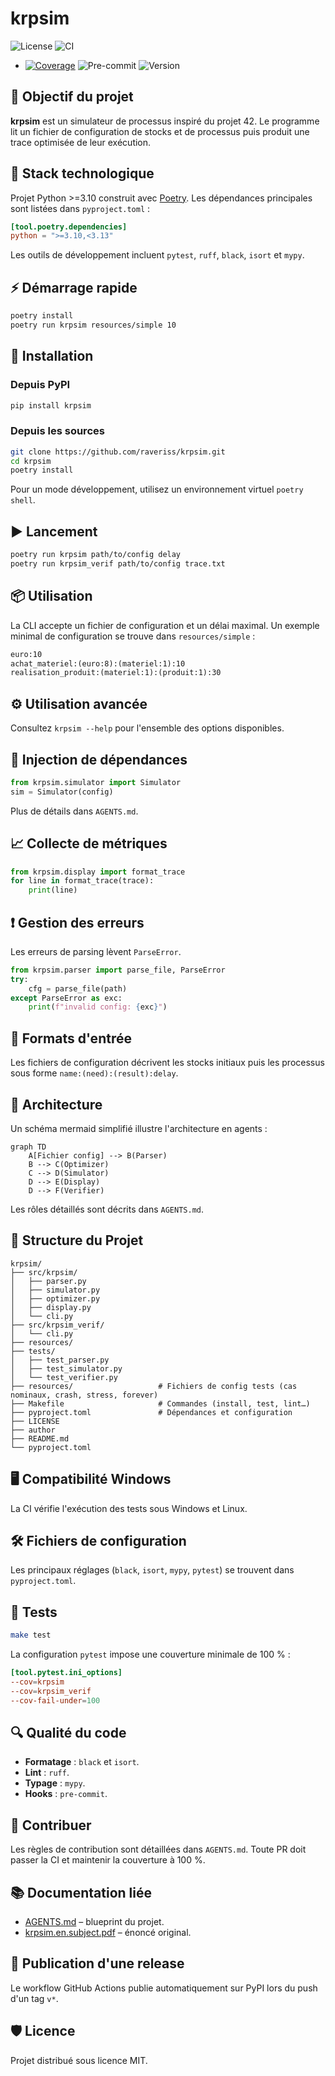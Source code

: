 # krpsim

![License](https://img.shields.io/github/license/raveriss/krpsim)
![CI](https://img.shields.io/github/actions/workflow/status/raveriss/krpsim/ci.yml?branch=main&label=CI)
+ [![Coverage](https://codecov.io/gh/raveriss/krpsim/branch/main/graph/badge.svg)](https://app.codecov.io/gh/raveriss/krpsim/tree/main)
![Pre-commit](https://img.shields.io/badge/pre--commit-enabled-brightgreen)
![Version](https://img.shields.io/badge/version-0.1.0-blue)

## 🚀 Objectif du projet

**krpsim** est un simulateur de processus inspiré du projet 42. Le programme lit un fichier de configuration de stocks et de processus puis produit une trace optimisée de leur exécution.

## 🧰 Stack technologique

Projet Python >=3.10 construit avec [Poetry](https://python-poetry.org/). Les dépendances principales sont listées dans `pyproject.toml` :

```toml
[tool.poetry.dependencies]
python = ">=3.10,<3.13"
```

Les outils de développement incluent `pytest`, `ruff`, `black`, `isort` et `mypy`.

## ⚡ Démarrage rapide

```bash
poetry install
poetry run krpsim resources/simple 10
```

## 🔧 Installation

### Depuis PyPI

```bash
pip install krpsim
```
### Depuis les sources

```bash
git clone https://github.com/raveriss/krpsim.git
cd krpsim
poetry install
```

Pour un mode développement, utilisez un environnement virtuel `poetry shell`.

## ▶️ Lancement

```bash
poetry run krpsim path/to/config delay
poetry run krpsim_verif path/to/config trace.txt
```

## 📦 Utilisation

La CLI accepte un fichier de configuration et un délai maximal. Un exemple minimal de configuration se trouve dans `resources/simple` :

```txt
euro:10
achat_materiel:(euro:8):(materiel:1):10
realisation_produit:(materiel:1):(produit:1):30
```

## ⚙️ Utilisation avancée

Consultez `krpsim --help` pour l'ensemble des options disponibles.

## 🔌 Injection de dépendances

```python
from krpsim.simulator import Simulator
sim = Simulator(config)
```

Plus de détails dans `AGENTS.md`.

## 📈 Collecte de métriques

```python
from krpsim.display import format_trace
for line in format_trace(trace):
    print(line)
```

## ❗ Gestion des erreurs

Les erreurs de parsing lèvent `ParseError`.

```python
from krpsim.parser import parse_file, ParseError
try:
    cfg = parse_file(path)
except ParseError as exc:
    print(f"invalid config: {exc}")
```

## 📝 Formats d'entrée

Les fichiers de configuration décrivent les stocks initiaux puis les processus sous forme `name:(need):(result):delay`.

## 🧠 Architecture

Un schéma mermaid simplifié illustre l'architecture en agents :

```mermaid
graph TD
    A[Fichier config] --> B(Parser)
    B --> C(Optimizer)
    C --> D(Simulator)
    D --> E(Display)
    D --> F(Verifier)
```

Les rôles détaillés sont décrits dans `AGENTS.md`.

## 📂 Structure du Projet

```
krpsim/
├── src/krpsim/
│   ├── parser.py
│   ├── simulator.py
│   ├── optimizer.py
│   ├── display.py
│   └── cli.py
├── src/krpsim_verif/
│   └── cli.py
├── resources/
├── tests/
│   ├── test_parser.py
│   ├── test_simulator.py
│   └── test_verifier.py
├── resources/                   # Fichiers de config tests (cas nominaux, crash, stress, forever)
├── Makefile                     # Commandes (install, test, lint…)
├── pyproject.toml               # Dépendances et configuration
├── LICENSE
├── author
├── README.md
└── pyproject.toml
```

## 🖥️ Compatibilité Windows

La CI vérifie l'exécution des tests sous Windows et Linux.

## 🛠️ Fichiers de configuration

Les principaux réglages (`black`, `isort`, `mypy`, `pytest`) se trouvent dans `pyproject.toml`.


## 🧪 Tests

```bash
make test
```

La configuration `pytest` impose une couverture minimale de 100 % :

```toml
[tool.pytest.ini_options]
--cov=krpsim
--cov=krpsim_verif
--cov-fail-under=100
```

## 🔍 Qualité du code

* **Formatage** : `black` et `isort`.
* **Lint** : `ruff`.
* **Typage** : `mypy`.
* **Hooks** : `pre-commit`.

## 🤝 Contribuer

Les règles de contribution sont détaillées dans `AGENTS.md`. Toute PR doit passer la CI et maintenir la couverture à 100 %.

## 📚 Documentation liée

* [AGENTS.md](AGENTS.md) – blueprint du projet.
* [krpsim.en.subject.pdf](krpsim.en.subject.pdf) – énoncé original.

## 🚀 Publication d'une release

Le workflow GitHub Actions publie automatiquement sur PyPI lors du push d'un tag `v*`.

## 🛡️ Licence

Projet distribué sous licence MIT.
